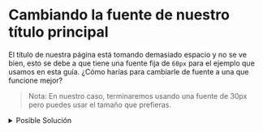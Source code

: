 # Cambiando la fuente de nuestro título principal

El título de nuestra página está tomando demasiado espacio y no se ve bien, esto
se debe a que tiene una fuente fija de `60px` para el ejemplo que usamos en esta
guía. ¿Cómo harías para cambiarle de fuente a una que funcione mejor? 

> Nota: En nuestro caso, terminaremos usando una fuente de 30px pero puedes usar
> el tamaño que prefieras.

<details>
  <summary>Posible Solución</summary>

```css
@media (max-width: 575px) {
  .navbar,
  .actions {
    display: none;
  }

  h1 {
    font-size: 30px;
  }
}
```

</details>

